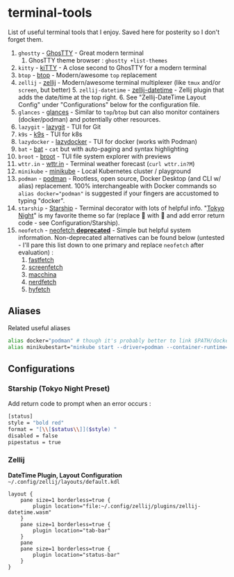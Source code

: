 # terminal-tools
List of useful terminal tools that I enjoy.  Saved here for posterity so I don't forget them.

1.  `ghostty` - [GhosTTY](https://ghostty.org/) - Great modern terminal
    1.  GhosTTY theme browser : `ghostty +list-themes`
2.  `kitty` - [kiTTY](https://sw.kovidgoyal.net/kitty/) - A close second to GhosTTY for a modern terminal
3.  `btop` - [btop](https://github.com/aristocratos/btop) - Modern/awesome `top` replacement
4.  `zellij` - [zellij](https://zellij.dev/) - Modern/awesome terminal multiplexer (like `tmux` and/or `screen`, but better)
    5. `zellij-datetime` - [zellij-datetime](https://github.com/h1romas4/zellij-datetime) - Zellij plugin that adds the date/time at the top right.
    6. See "Zellij-DateTime Layout Config" under "Configurations" below for the configuration file.
6.  `glances` - [glances](https://github.com/nicolargo/glances) - Similar to `top`/`btop` but can also monitor containers (docker/podman) and potentially other resources.
7.  `lazygit` - [lazygit](https://github.com/jesseduffield/lazygit) - TUI for Git
8.  `k9s` - [k9s](https://github.com/derailed/k9s) - TUI for k8s
9.  `lazydocker` - [lazydocker](https://github.com/jesseduffield/lazydocker) - TUI for docker (works with Podman)
10.  `bat` - [bat](https://github.com/sharkdp/bat) - `cat` but with auto-paging and syntax highlighting
11.  `broot` - [broot](https://github.com/Canop/broot) - TUI file system explorer with previews
12.   `wttr.in` - [wttr.in](https://github.com/chubin/wttr.in) - Terminal weather forecast (`curl wttr.in?M`)
13.  `minikube` - [minikube](https://minikube.sigs.k8s.io/docs/) - Local Kubernetes cluster / playground
14.  `podman` - [podman](https://podman.io/) - Rootless, open source, Docker Desktop (and CLI w/ alias) replacement.  100% interchangeable with Docker commands so `alias docker="podman"` is suggested if your fingers are accustomed to typing "docker".
15.  `starship` - [Starship](https://starship.rs/) - Terminal decorator with lots of helpful info.  "[Tokyo Night](https://starship.rs/presets/#tokyo-night)" is my favorite theme so far (replace 🍏 with 🐧 and add error return code - see Configuration/Starship).
16.  `neofetch` - [neofetch **deprecated**](https://github.com/dylanaraps/neofetch) - Simple but helpful system information.  Non-deprecated alternatives can be found below (untested - I'll pare this list down to one primary and replace `neofetch` after evaluation) : 
     1.   [fastfetch](https://github.com/fastfetch-cli/fastfetch)
     2.   [screenfetch](https://github.com/KittyKatt/screenFetch)
     3.   [macchina](https://github.com/Macchina-CLI/macchina)
     4.   [nerdfetch](https://github.com/ThatOneCalculator/NerdFetch)
     5.   [hyfetch](https://github.com/hykilpikonna/hyfetch)

## Aliases
Related useful aliases
```bash
alias docker="podman" # though it's probably better to link $PATH/docker to $PATH/podman
alias minikubestart="minkube start --driver=podman --container-runtime=cri-o"

```

## Configurations
### Starship (Tokyo Night Preset)
Add return code to prompt when an error occurs : 
```bash
[status]
style = "bold red"
format = "[\\[$status\\]]($style) "
disabled = false
pipestatus = true
```
### Zellij

**DateTime Plugin, Layout Configuration**
`~/.config/zellij/layouts/default.kdl`
```
layout {
    pane size=1 borderless=true {
        plugin location="file:~/.config/zellij/plugins/zellij-datetime.wasm"
    }
    pane size=1 borderless=true {
        plugin location="tab-bar"
    }
    pane
    pane size=1 borderless=true {
        plugin location="status-bar"
    }
}
```

